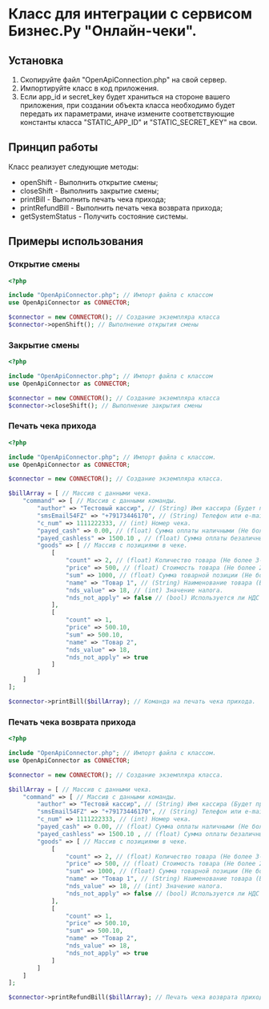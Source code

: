 # Класс для интеграции с сервисом Бизнес.Ру "Онлайн-чеки". #

## Установка ##

1. Скопируйте файл "OpenApiConnection.php" на свой сервер.
2. Импортируйте класс в код приложения.
3. Если app_id и secret_key будет храниться на стороне вашего приложения, при создании объекта класса необходимо будет передать их параметрами, иначе измените соответствующие константы класса "STATIC_APP_ID" и "STATIC_SECRET_KEY" на свои.

## Принцип работы ##

Класс реализует следующие методы:
* openShift - Выполнить открытие смены;
* closeShift - Выполнить закрытие смены;
* printBill - Выполнить печать чека прихода;
* printRefundBill - Выполнить печать чека возврата прихода;
* getSystemStatus - Получить состояние системы.

## Примеры использования ##

### Открытие смены ###
```php
<?php

include "OpenApiConnector.php"; // Импорт файла с классом
use OpenApiConnector as CONNECTOR;

$connector = new CONNECTOR(); // Создание экземпляра класса
$connector->openShift(); // Выполнение открытия смены
```

### Закрытие смены ###
```php
<?php

include "OpenApiConnector.php"; // Импорт файла с классом
use OpenApiConnector as CONNECTOR;

$connector = new CONNECTOR(); // Создание экземпляра класса
$connector->closeShift(); // Выполнение закрытия смены
```

### Печать чека прихода ###

```php
<?php

include "OpenApiConnector.php"; // Импорт файла с классом.
use OpenApiConnector as CONNECTOR;

$connector = new CONNECTOR(); // Создание экземпляра класса.

$billArray = [ // Массив с данными чека.
    "command" => [ // Массив с данными команды.
        "author" => "Тестовый кассир", // (String) Имя кассира (Будет пробито на чеке).
        "smsEmail54FZ" => "+79173446170", // (String) Телефон или e-mail покупателя.
        "c_num" => 1111222333, // (int) Номер чека.
        "payed_cash" => 0.00, // (float) Сумма оплаты наличными (Не более 2-х знаков после точки).
        "payed_cashless" => 1500.10 , // (float) Сумма оплаты безаличным рассчетом (Не более 2-х знаков после точки).
        "goods" => [ // Массив с позициями в чеке.
            [
                "count" => 2, // (float) Количество товара (Не более 3-х знаков после точки).
                "price" => 500, // (float) Стоимость товара (Не более 2-х знаков после точки).
                "sum" => 1000, // (float) Сумма товарной позиции (Не более 2-х знаков после точки).
                "name" => "Товар 1", // (String) Наименование товара (Будет пробито на чеке).
                "nds_value" => 18, // (int) Значение налога.
                "nds_not_apply" => false // (bool) Используется ли НДС для товара.
            ],
            [
                "count" => 1,
                "price" => 500.10,
                "sum" => 500.10,
                "name" => "Товар 2",
                "nds_value" => 18,
                "nds_not_apply" => true
            ]
        ]
    ]
];

$connector->printBill($billArray); // Команда на печать чека прихода.
```

### Печать чека возврата прихода ###
```php
<?php

include "OpenApiConnector.php"; // Импорт файла с классом.
use OpenApiConnector as CONNECTOR;

$connector = new CONNECTOR(); // Создание экземпляра класса.

$billArray = [ // Массив с данными чека.
    "command" => [ // Массив с данными команды.
        "author" => "Тестовй кассир", // (String) Имя кассира (Будет пробито на чеке).
        "smsEmail54FZ" => "+79173446170", // (String) Телефон или e-mail покупателя.
        "c_num" => 1111222333, // (int) Номер чека.
        "payed_cash" => 0.00, // (float) Сумма оплаты наличными (Не более 2-х знаков после точки).
        "payed_cashless" => 1500.10 , // (float) Сумма оплаты безаличным рассчетом (Не более 2-х знаков после точки).
        "goods" => [ // Массив с позициями в чеке.
            [
                "count" => 2, // (float) Количество товара (Не более 3-х знаков после точки).
                "price" => 500, // (float) Стоимость товара (Не более 2-х знаков после точки).
                "sum" => 1000, // (float) Сумма товарной позиции (Не более 2-х знаков после точки).
                "name" => "Товар 1", // (String) Наименование товара (Будет пробито на чеке).
                "nds_value" => 18, // (int) Значение налога.
                "nds_not_apply" => false // (bool) Используется ли НДС для товара.
            ],
            [
                "count" => 1,
                "price" => 500.10,
                "sum" => 500.10,
                "name" => "Товар 2",
                "nds_value" => 18,
                "nds_not_apply" => true
            ]
        ]
    ] 
];

$connector->printRefundBill($billArray); // Печать чека возврата прихода.
```
